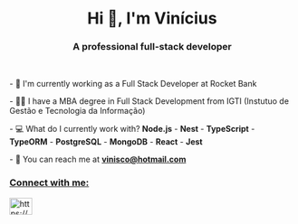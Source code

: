 <h1 align="center">Hi 👋, I'm Vinícius</h1>
<h3 align="center">A professional full-stack developer</h3>
<br/>


<p>- 💼 I'm currently working as a Full Stack Developer at Rocket Bank</p>
<p>- 👨‍🎓 I have a MBA degree in Full Stack Development from IGTI (Instutuo de Gestão e Tecnologia da Informação)</p>
<p>- 💻 What do I currently work with? <strong>Node.js</strong> - <strong>Nest</strong> - <strong>TypeScript</strong> - <strong>TypeORM</strong> - <strong>PostgreSQL</strong> - <strong>MongoDB</strong> - <strong>React</strong> - <strong>Jest</strong> </p> 
<p>- 📩 You can reach me at <strong><a href="mailto:vinisco@hotmail.com?subject=Hello,%20Vinicius">
vinisco@hotmail.com</ a></strong></p>

<h3 align="left">Connect with me:</h3>
  <a
    href="https://www.linkedin.com/in/viniciuslsena/"
    target="blank"
    ><img
      align="center"
      src="https://cdn.jsdelivr.net/npm/simple-icons@3.0.1/icons/linkedin.svg"
      alt="https://www.linkedin.com/in/viniciuslsena/"
      height="30"
      width="40"
  /></a>
</p>



